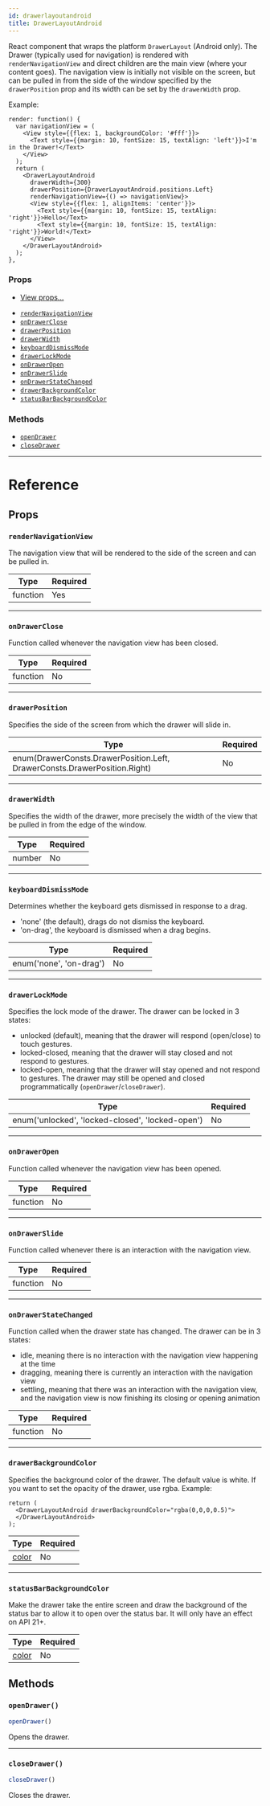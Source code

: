 ```yaml
---
id: drawerlayoutandroid
title: DrawerLayoutAndroid
---
```

React component that wraps the platform `DrawerLayout` (Android only). The
Drawer (typically used for navigation) is rendered with `renderNavigationView`
and direct children are the main view (where your content goes). The navigation
view is initially not visible on the screen, but can be pulled in from the
side of the window specified by the `drawerPosition` prop and its width can
be set by the `drawerWidth` prop.

Example:

```
render: function() {
  var navigationView = (
    <View style={{flex: 1, backgroundColor: '#fff'}}>
      <Text style={{margin: 10, fontSize: 15, textAlign: 'left'}}>I'm in the Drawer!</Text>
    </View>
  );
  return (
    <DrawerLayoutAndroid
      drawerWidth={300}
      drawerPosition={DrawerLayoutAndroid.positions.Left}
      renderNavigationView={() => navigationView}>
      <View style={{flex: 1, alignItems: 'center'}}>
        <Text style={{margin: 10, fontSize: 15, textAlign: 'right'}}>Hello</Text>
        <Text style={{margin: 10, fontSize: 15, textAlign: 'right'}}>World!</Text>
      </View>
    </DrawerLayoutAndroid>
  );
},
```

### Props

* [View props...](view.md#props)
- [`renderNavigationView`](drawerlayoutandroid.md#rendernavigationview)
- [`onDrawerClose`](drawerlayoutandroid.md#ondrawerclose)
- [`drawerPosition`](drawerlayoutandroid.md#drawerposition)
- [`drawerWidth`](drawerlayoutandroid.md#drawerwidth)
- [`keyboardDismissMode`](drawerlayoutandroid.md#keyboarddismissmode)
- [`drawerLockMode`](drawerlayoutandroid.md#drawerlockmode)
- [`onDrawerOpen`](drawerlayoutandroid.md#ondraweropen)
- [`onDrawerSlide`](drawerlayoutandroid.md#ondrawerslide)
- [`onDrawerStateChanged`](drawerlayoutandroid.md#ondrawerstatechanged)
- [`drawerBackgroundColor`](drawerlayoutandroid.md#drawerbackgroundcolor)
- [`statusBarBackgroundColor`](drawerlayoutandroid.md#statusbarbackgroundcolor)




### Methods

- [`openDrawer`](drawerlayoutandroid.md#opendrawer)
- [`closeDrawer`](drawerlayoutandroid.md#closedrawer)




---

# Reference

## Props

### `renderNavigationView`

The navigation view that will be rendered to the side of the screen and can be pulled in.

| Type | Required |
| - | - |
| function | Yes |




---

### `onDrawerClose`

Function called whenever the navigation view has been closed.

| Type | Required |
| - | - |
| function | No |




---

### `drawerPosition`

Specifies the side of the screen from which the drawer will slide in.

| Type | Required |
| - | - |
| enum(DrawerConsts.DrawerPosition.Left, DrawerConsts.DrawerPosition.Right) | No |




---

### `drawerWidth`

Specifies the width of the drawer, more precisely the width of the view that be pulled in
from the edge of the window.

| Type | Required |
| - | - |
| number | No |




---

### `keyboardDismissMode`

Determines whether the keyboard gets dismissed in response to a drag.
  - 'none' (the default), drags do not dismiss the keyboard.
  - 'on-drag', the keyboard is dismissed when a drag begins.

| Type | Required |
| - | - |
| enum('none', 'on-drag') | No |




---

### `drawerLockMode`

Specifies the lock mode of the drawer. The drawer can be locked in 3 states:
- unlocked (default), meaning that the drawer will respond (open/close) to touch gestures.
- locked-closed, meaning that the drawer will stay closed and not respond to gestures.
- locked-open, meaning that the drawer will stay opened and not respond to gestures.
The drawer may still be opened and closed programmatically (`openDrawer`/`closeDrawer`).

| Type | Required |
| - | - |
| enum('unlocked', 'locked-closed', 'locked-open') | No |




---

### `onDrawerOpen`

Function called whenever the navigation view has been opened.

| Type | Required |
| - | - |
| function | No |




---

### `onDrawerSlide`

Function called whenever there is an interaction with the navigation view.

| Type | Required |
| - | - |
| function | No |




---

### `onDrawerStateChanged`

Function called when the drawer state has changed. The drawer can be in 3 states:
- idle, meaning there is no interaction with the navigation view happening at the time
- dragging, meaning there is currently an interaction with the navigation view
- settling, meaning that there was an interaction with the navigation view, and the
navigation view is now finishing its closing or opening animation

| Type | Required |
| - | - |
| function | No |




---

### `drawerBackgroundColor`

Specifies the background color of the drawer. The default value is white.
If you want to set the opacity of the drawer, use rgba. Example:

```
return (
  <DrawerLayoutAndroid drawerBackgroundColor="rgba(0,0,0,0.5)">
  </DrawerLayoutAndroid>
);
```

| Type | Required |
| - | - |
| [color](colors.md) | No |




---

### `statusBarBackgroundColor`

Make the drawer take the entire screen and draw the background of the
status bar to allow it to open over the status bar. It will only have an
effect on API 21+.

| Type | Required |
| - | - |
| [color](colors.md) | No |






## Methods

### `openDrawer()`

```javascript
openDrawer()
```

Opens the drawer.



---

### `closeDrawer()`

```javascript
closeDrawer()
```

Closes the drawer.



